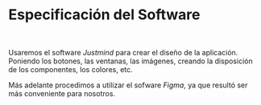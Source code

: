 # Especificación del Software 
<br>

Usaremos el software *Justmind* para crear el diseño de la aplicación. Poniendo los botones, las ventanas, las imágenes, creando la disposición de los componentes, los colores, etc.

Más adelante procedimos a utilizar el sofware *Figma*, ya que resultó ser más conveniente para nosotros. 
<br>

